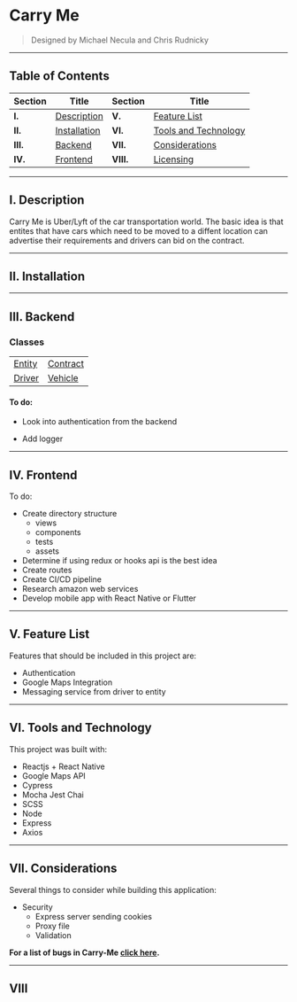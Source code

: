 # Carry Me

> Designed by Michael Necula and Chris Rudnicky

___

## Table of Contents

| Section | Title | Section | Title |
|--|--|--|--|
|**I.**|[Description](#I.-description) | **V.**|[Feature List](#V.-feature-list) |
|**II.**|[Installation](#II.-installation) | **VI.**| [Tools and Technology](#VI.-tools-and-technology) |
|**III.**|[Backend](#III.-backend) | **VII.**| [Considerations](#VII.-considerations)|
|**IV.** |[Frontend](#IV.-frontend) | **VIII.**| [Licensing](#VIII.-licensing) |


___

## I. Description

Carry Me is Uber/Lyft of the car transportation world. The basic idea is that entites that have cars which need to be moved to a diffent location can advertise their requirements and drivers can bid on the contract. 

___

## II. Installation

___

## III. Backend

### Classes

|||
|---|---|
| [Entity](./documentation/Entity.md)| [Contract](./documentation/Contract.md) |
| [Driver](./documentation/Driver.md)| [Vehicle](./documentation/Vehicle.md) |

#### To do:

- Look into authentication from the backend

- Add logger

___

## IV. Frontend

To do:

- Create directory structure
  - views
  - components
  - tests
  - assets
- Determine if using redux or hooks api is the best idea
- Create routes
- Create CI/CD pipeline
- Research amazon web services
- Develop mobile app with React Native or Flutter

___

## V. Feature List

Features that should be included in this project are:

- Authentication
- Google Maps Integration
- Messaging service from driver to entity

___

## VI. Tools and Technology

This project was built with:

- Reactjs + React Native
- Google Maps API
- Cypress
- Mocha Jest Chai
- SCSS
- Node
- Express
- Axios

___

## VII. Considerations

Several things to consider while building this application:

- Security
  - Express server sending cookies
  - Proxy file
  - Validation  

**For a list of bugs in Carry-Me [click here](./documentation/Bugs.md).**
___

## VIII
